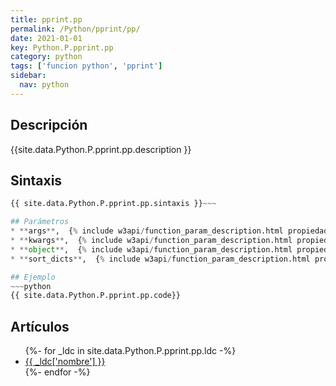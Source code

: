 ```yaml
---
title: pprint.pp
permalink: /Python/pprint/pp/
date: 2021-01-01
key: Python.P.pprint.pp
category: python
tags: ['funcion python', 'pprint']
sidebar: 
  nav: python
---
```


## Descripción
{{site.data.Python.P.pprint.pp.description }}

## Sintaxis
~~~python
{{ site.data.Python.P.pprint.pp.sintaxis }}~~~

## Parámetros
* **args**,  {% include w3api/function_param_description.html propiedad=site.data.Python.P.pprint.pp valor="args" %}
* **kwargs**,  {% include w3api/function_param_description.html propiedad=site.data.Python.P.pprint.pp valor="kwargs" %}
* **object**,  {% include w3api/function_param_description.html propiedad=site.data.Python.P.pprint.pp valor="object" %}
* **sort_dicts**,  {% include w3api/function_param_description.html propiedad=site.data.Python.P.pprint.pp valor="sort_dicts" %}

## Ejemplo
~~~python
{{ site.data.Python.P.pprint.pp.code}}
~~~

## Artículos
<ul>
{%- for _ldc in site.data.Python.P.pprint.pp.ldc -%}
   <li>
       <a href="{{_ldc['url'] }}">{{ _ldc['nombre'] }}</a>
   </li>
{%- endfor -%}
</ul>
